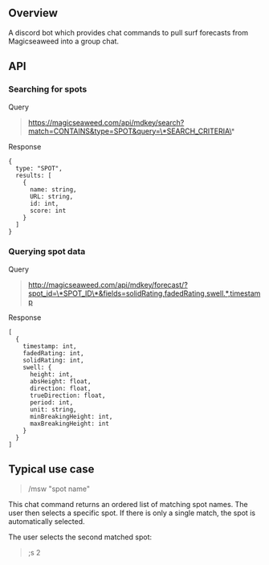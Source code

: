 ## Overview

A discord bot which provides chat commands to pull surf forecasts from Magicseaweed into a group chat.

## API

### Searching for spots
Query
> https://magicseaweed.com/api/mdkey/search?match=CONTAINS&type=SPOT&query=\*SEARCH_CRITERIA\*

Response
```
{
  type: "SPOT",
  results: [
    {
      name: string,
      URL: string,
      id: int,
      score: int
    }
  ]
}
```

### Querying spot data
Query
> http://magicseaweed.com/api/mdkey/forecast/?spot_id=\*SPOT_ID\*&fields=solidRating,fadedRating,swell.*,timestamp

Response
```
[
  {
    timestamp: int,
    fadedRating: int,
    solidRating: int,
    swell: {
      height: int,
      absHeight: float,
      direction: float,
      trueDirection: float,
      period: int,
      unit: string,
      minBreakingHeight: int,
      maxBreakingHeight: int
    }
  }
]
```

## Typical use case

> /msw "spot name"

This chat command returns an ordered list of matching spot names. The user then selects a specific spot. If there is only a single match, the spot is automatically selected.

The user selects the second matched spot:
> ;s 2
